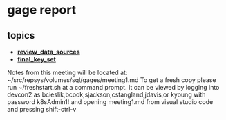 # gage report

## topics

- **[review_data_sources](./review_data_sources.sql)**
- **[final_key_set](./final_key_set.sql)**

Notes from this meeting will be located at: ~/src/repsys/volumes/sql/gages/meeting1.md
To get a fresh copy please run ~/freshstart.sh at a command prompt.
It can be viewed by logging into devcon2 as bcieslik,bcook,sjackson,cstangland,jdavis,or kyoung with password k8sAdmin1! and opening meeting1.md from visual studio code and pressing shift-ctrl-v
